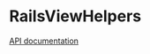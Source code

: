 # RailsViewHelpers

[API documentation](http://rubydoc.info/gems/rails_view_helpers/frames/file/README.md)